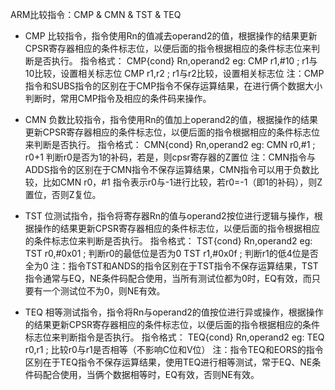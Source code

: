 ARM比较指令：CMP & CMN & TST & TEQ

* CMP
比较指令，指令使用Rn的值减去operand2的值，根据操作的结果更新CPSR寄存器相应的条件标志位，以便后面的指令根据相应的条件标志位来判断是否执行。
指令格式：
CMP{cond}  Rn,operand2
eg:
CMP r1,#10     ; r1与10比较，设置相关标志位
CMP r1,r2       ; r1与r2比较，设置相关标志位
注：CMP指令和SUBS指令的区别在于CMP指令不保存运算结果，在进行俩个数据大小判断时，常用CMP指令及相应的条件码来操作。

* CMN
负数比较指令，指令使用Rn的值加上operand2的值，根据操作的结果更新CPSR寄存器相应的条件标志位，以便后面的指令根据相应的条件标志位来判断是否执行。
指令格式：
CMN{cond}  Rn,operand2
eg:
CMN r0,#1       ; r0+1 判断r0是否为1的补码，若是，则cpsr寄存器的Z置位
注：CMN指令与ADDS指令的区别在于CMN指令不保存运算结果，CMN指令可以用于负数比较，比如CMN r0，#1  指令表示r0与-1进行比较，若r0=-1（即1的补码），则Z置位，否则Z复位。

* TST
位测试指令，指令将寄存器Rn的值与operand2按位进行逻辑与操作，根据操作的结果更新CPSR寄存器相应的条件标志位，以便后面的指令根据相应的条件标志位来判断是否执行。
指令格式：
TST{cond} Rn,operand2
eg:
TST r0,#0x01    ; 判断r0的最低位是否为0
TST r1,#0x0f     ; 判断r1的低4位是否全为0
注：指令TST和ANDS的指令区别在于TST指令不保存运算结果，TST指令通常与EQ，NE条件码配合使用，当所有测试位都为0时，EQ有效，而只要有一个测试位不为0，则NE有效。

* TEQ
相等测试指令，指令将Rn与operand2的值按位进行异或操作，根据操作的结果更新CPSR寄存器相应的条件标志位，以便后面的指令根据相应的条件标志位来判断指令是否执行。
指令格式：
TEQ{cond} Rn,operand2
eg:
TEQ r0,r1     ; 比较r0与r1是否相等（不影响C位和V位）
注：指令TEQ和EORS的指令区别在于TEQ指令不保存运算结果，使用TEQ进行相等测试，常于EQ、NE条件码配合使用，当俩个数据相等时，EQ有效，否则NE有效。
